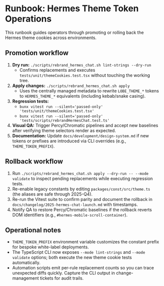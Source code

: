 # Runbook: Hermes Theme Token Operations

This runbook guides operators through promoting or rolling back the Hermes theme
cookies across environments.

## Promotion workflow

1. **Dry run:** `./scripts/rebrand_hermes_chat.sh lint-strings --dry-run`
   - Confirms replacements and executes `tests/unit/themeCookies.test.tsx` without
     touching the working tree.
2. **Apply changes:** `./scripts/rebrand_hermes_chat.sh apply`
   - Uses the centrally managed metadata to rewrite `LOBE_THEME_*` tokens to
     `HERMES_THEME_*` equivalents (including kebab/snake casing).
3. **Regression tests:**
   - `bunx vitest run --silent='passed-only' 'tests/unit/themeCookies.test.tsx'`
   - `bunx vitest run --silent='passed-only' 'tests/scripts/rebrandHermesChat.test.ts'`
4. **Visual QA:** Trigger Percy/Chromatic pipelines and accept new baselines
   after verifying theme selectors render as expected.
5. **Documentation:** Update `docs/development/design-system.md` if new tokens or
   prefixes are introduced via CLI overrides (e.g., `THEME_TOKEN_PREFIX`).

## Rollback workflow

1. Run `./scripts/rebrand_hermes_chat.sh apply --dry-run -- --mode validate` to
   inspect pending replacements while executing regression tests.
2. Re-enable legacy constants by editing
   `packages/const/src/theme.ts` (the aliases are safe through 2025-Q4).
3. Re-run the Vitest suite to confirm parity and document the rollback in
   `docs/changelog/2025-hermes-chat-launch.md` with timestamps.
4. Notify QA to restore Percy/Chromatic baselines if the rollback reverts DOM
   identifiers (e.g., `#hermes-mobile-scroll-container`).

## Operational notes

- `THEME_TOKEN_PREFIX` environment variable customizes the constant prefix for
  bespoke white-label deployments.
- The TypeScript CLI now exposes `--mode lint-strings` and `--mode validate`
  options; both execute the new theme cookie tests automatically.
- Automation scripts emit per-rule replacement counts so you can trace unexpected
  diffs quickly. Capture the CLI output in change-management tickets for audit
  trails.
